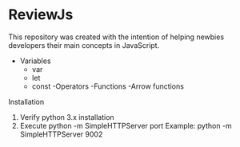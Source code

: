 # ReviewJs
This repository was created with the intention of helping newbies developers their main concepts in JavaScript.
- Variables
	- var
	- let
	- const
-Operators
-Functions
-Arrow functions

Installation
1. Verify python 3.x installation
2. Execute python -m SimpleHTTPServer port
	Example:
	python -m SimpleHTTPServer 9002

